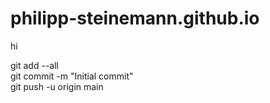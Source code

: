 # philipp-steinemann.github.io
hi



git add --all  
git commit -m "Initial commit"  
git push -u origin main  
